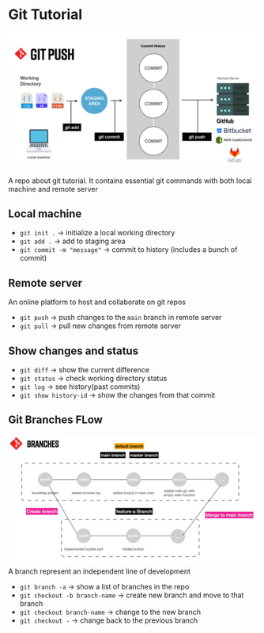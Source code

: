 # Git Tutorial
![home](./assets/git-flow.PNG)

A repo about git tutorial. It contains essential git commands with both local machine and remote server

## Local machine
- `git init .` -> initialize a local working directory
- `git add .` -> add to staging area
- `git commit -m "message"` -> commit to history (includes a bunch of commit)

## Remote server
An online platform to host and collaborate on git repos

- `git push` -> push changes to the `main` branch in remote server
- `git pull` -> pull new changes from remote server

## Show changes and status
- `git diff` -> show the current difference
- `git status` -> check working directory status
- `git log` -> see history(past commits)
- `git show history-id` -> show the changes from that commit

## Git Branches FLow
![home](./assets/flow-of-branches.png)
A branch represent an independent line of development

- `git branch -a` -> show a list of branches in the repo
- `git checkout -b branch-name` -> create new branch and move to that branch
- `git checkout branch-name` -> change to the new branch
- `git checkout -` -> change back to the previous branch
